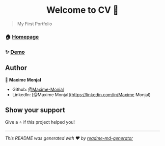 <h1 align="center">Welcome to CV 👋</h1>
<p>
</p>

> My First Portfolio

### 🏠 [Homepage](https://maxime-monjal.github.io/CV/)

### ✨ [Demo](https://maxime-monjal.github.io/CV/)

## Author

👤 **Maxime Monjal**

* Github: [@Maxime-Monjal](https://github.com/Maxime-Monjal)
* LinkedIn: [@Maxime Monjal](https://linkedin.com/in/Maxime Monjal)

## Show your support

Give a ⭐️ if this project helped you!

***
_This README was generated with ❤️ by [readme-md-generator](https://github.com/kefranabg/readme-md-generator)_